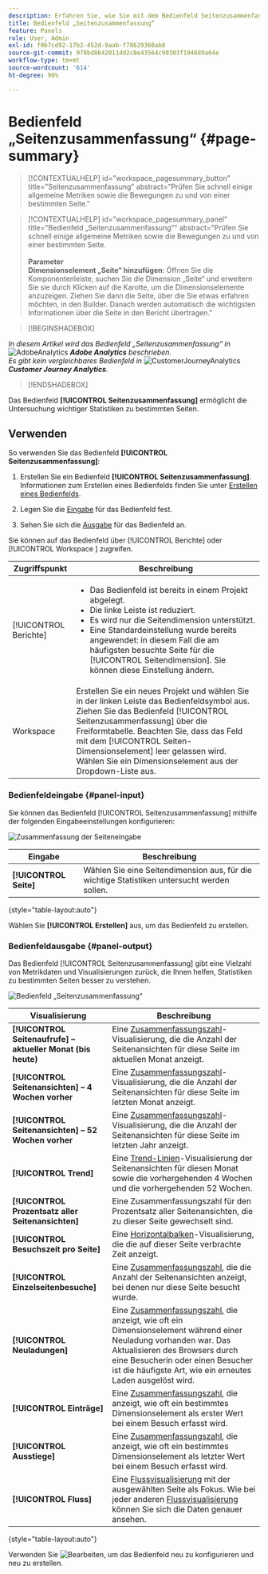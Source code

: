 ```yaml
---
description: Erfahren Sie, wie Sie mit dem Bedienfeld Seitenzusammenfassung zusammenfassende Informationen für eine ausgewählte Seite anzeigen können.
title: Bedienfeld „Seitenzusammenfassung“
feature: Panels
role: User, Admin
exl-id: f0b7cd92-17b2-452d-9aab-f78629360ab8
source-git-commit: 978bd8642011dd2c8e43564c90303f194689a64e
workflow-type: tm+mt
source-wordcount: '614'
ht-degree: 96%

---
```


# Bedienfeld „Seitenzusammenfassung“ {#page-summary}

<!-- markdownlint-disable MD034 -->

>[!CONTEXTUALHELP]
>id="workspace_pagesummary_button"
>title="Seitenzusammenfassung"
>abstract="Prüfen Sie schnell einige allgemeine Metriken sowie die Bewegungen zu und von einer bestimmten Seite."

<!-- markdownlint-enable MD034 -->

<!-- markdownlint-disable MD034 -->

>[!CONTEXTUALHELP]
>id="workspace_pagesummary_panel"
>title="Bedienfeld „Seitenzusammenfassung“"
>abstract="Prüfen Sie schnell einige allgemeine Metriken sowie die Bewegungen zu und von einer bestimmten Seite.<br/><br/>**Parameter &#x200B;**<br/>**Dimensionselement „Seite“ hinzufügen**: Öffnen Sie die Komponentenleiste, suchen Sie die Dimension „Seite“ und erweitern Sie sie durch Klicken auf die Karotte, um die Dimensionselemente anzuzeigen. Ziehen Sie dann die Seite, über die Sie etwas erfahren möchten, in den Builder. Danach werden automatisch die wichtigsten Informationen über die Seite in den Bericht übertragen."

<!-- markdownlint-enable MD034 -->


>[!BEGINSHADEBOX]

_In diesem Artikel wird das Bedienfeld „Seitenzusammenfassung“ in_ ![AdobeAnalytics](/help/assets/icons/AdobeAnalytics.svg) _&#x200B;**Adobe Analytics** beschrieben._<br/>_Es gibt kein vergleichbares Bedienfeld in_ ![CustomerJourneyAnalytics](/help/assets/icons/CustomerJourneyAnalytics.svg) _&#x200B;**Customer Journey Analytics**._

>[!ENDSHADEBOX]

Das Bedienfeld **[!UICONTROL Seitenzusammenfassung]** ermöglicht die Untersuchung wichtiger Statistiken zu bestimmten Seiten.

## Verwenden

So verwenden Sie das Bedienfeld **[!UICONTROL Seitenzusammenfassung]**:

1. Erstellen Sie ein Bedienfeld **[!UICONTROL Seitenzusammenfassung]**. Informationen zum Erstellen eines Bedienfelds finden Sie unter [Erstellen eines Bedienfelds](panels.md#create-a-panel).

1. Legen Sie die [Eingabe](#panel-input) für das Bedienfeld fest.

1. Sehen Sie sich die [Ausgabe](#panel-output) für das Bedienfeld an.



Sie können auf das Bedienfeld über [!UICONTROL Berichte] oder [!UICONTROL Workspace &#x200B;] zugreifen.

| Zugriffspunkt | Beschreibung |
| --- | --- |
| [!UICONTROL Berichte] | <ul><li>Das Bedienfeld ist bereits in einem Projekt abgelegt.</li><li>Die linke Leiste ist reduziert.</li><li>Es wird nur die Seitendimension unterstützt.</li><li>Eine Standardeinstellung wurde bereits angewendet: in diesem Fall die am häufigsten besuchte Seite für die [!UICONTROL Seitendimension]. Sie können diese Einstellung ändern.</li></ul> |
| Workspace | Erstellen Sie ein neues Projekt und wählen Sie in der linken Leiste das Bedienfeldsymbol aus. Ziehen Sie das Bedienfeld [!UICONTROL Seitenzusammenfassung] über die Freiformtabelle. Beachten Sie, dass das Feld mit dem [!UICONTROL Seiten-Dimensionselement] leer gelassen wird. Wählen Sie ein Dimensionselement aus der Dropdown-Liste aus.  |

### Bedienfeldeingabe {#panel-input}

Sie können das Bedienfeld [!UICONTROL Seitenzusammenfassung] mithilfe der folgenden Eingabeeinstellungen konfigurieren:

![Zusammenfassung der Seiteneingabe](assets/page-summary-input.png)

| Eingabe | Beschreibung |
| --- | --- |
| **[!UICONTROL Seite]** | Wählen Sie eine Seitendimension aus, für die wichtige Statistiken untersucht werden sollen. |

{style="table-layout:auto"}


Wählen Sie **[!UICONTROL Erstellen]** aus, um das Bedienfeld zu erstellen.

### Bedienfeldausgabe {#panel-output}

Das Bedienfeld [!UICONTROL Seitenzusammenfassung] gibt eine Vielzahl von Metrikdaten und Visualisierungen zurück, die Ihnen helfen, Statistiken zu bestimmten Seiten besser zu verstehen.

![Bedienfeld „Seitenzusammenfassung“](assets/page-summary-output.png)

| Visualisierung | Beschreibung |
| --- | --- |
| **[!UICONTROL Seitenaufrufe] – aktueller Monat (bis heute)** | Eine [Zusammenfassungszahl](/help/analyze/analysis-workspace/visualizations/summary-number-change.md)-Visualisierung, die die Anzahl der Seitenansichten für diese Seite im aktuellen Monat anzeigt. |
| **[!UICONTROL Seitenansichten] – 4 Wochen vorher** | Eine [Zusammenfassungszahl](/help/analyze/analysis-workspace/visualizations/summary-number-change.md)-Visualisierung, die die Anzahl der Seitenansichten für diese Seite im letzten Monat anzeigt. |
| **[!UICONTROL Seitenansichten] – 52 Wochen vorher** | Eine [Zusammenfassungszahl](/help/analyze/analysis-workspace/visualizations/summary-number-change.md)-Visualisierung, die die Anzahl der Seitenansichten für diese Seite im letzten Jahr anzeigt. |
| **[!UICONTROL Trend]** | Eine [Trend-Linien](/help/analyze/analysis-workspace/visualizations/line.md)-Visualisierung der Seitenansichten für diesen Monat sowie die vorhergehenden 4 Wochen und die vorhergehenden 52 Wochen. |
| **[!UICONTROL Prozentsatz aller Seitenansichten]** | Eine Zusammenfassungszahl für den Prozentsatz aller Seitenansichten, die zu dieser Seite gewechselt sind. |
| **[!UICONTROL Besuchszeit pro Seite]** | Eine [Horizontalbalken](/help/analyze/analysis-workspace/visualizations/horizontal-bar.md)-Visualisierung, die die auf dieser Seite verbrachte Zeit anzeigt. |
| **[!UICONTROL Einzelseitenbesuche]** | Eine [Zusammenfassungszahl](/help/analyze/analysis-workspace/visualizations/summary-number-change.md), die die Anzahl der Seitenansichten anzeigt, bei denen nur diese Seite besucht wurde. |
| **[!UICONTROL Neuladungen]** | Eine [Zusammenfassungszahl](/help/analyze/analysis-workspace/visualizations/summary-number-change.md), die anzeigt, wie oft ein Dimensionselement während einer Neuladung vorhanden war. Das Aktualisieren des Browsers durch eine Besucherin oder einen Besucher ist die häufigste Art, wie ein erneutes Laden ausgelöst wird. |
| **[!UICONTROL Einträge]** | Eine [Zusammenfassungszahl](/help/analyze/analysis-workspace/visualizations/summary-number-change.md), die anzeigt, wie oft ein bestimmtes Dimensionselement als erster Wert bei einem Besuch erfasst wird.  |
| **[!UICONTROL Ausstiege]** | Eine [Zusammenfassungszahl](/help/analyze/analysis-workspace/visualizations/summary-number-change.md), die anzeigt, wie oft ein bestimmtes Dimensionselement als letzter Wert bei einem Besuch erfasst wird.  |
| **[!UICONTROL Fluss]** | Eine [Flussvisualisierung](/help/analyze/analysis-workspace/visualizations/c-flow/flow.md) mit der ausgewählten Seite als Fokus. Wie bei jeder anderen [Flussvisualisierung](/help/analyze/analysis-workspace/visualizations/c-flow/create-flow.md) können Sie sich die Daten genauer ansehen. |

{style="table-layout:auto"}

Verwenden Sie ![Bearbeiten](/help/assets/icons/Edit.svg), um das Bedienfeld neu zu konfigurieren und neu zu erstellen.
